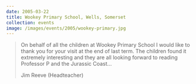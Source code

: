 ```yaml
---
date: 2005-03-22
title: Wookey Primary School, Wells, Somerset
collection: events
image: /images/events/2005/wookey-primary.jpg
---
```


> On behalf of all the children at Wookey Primary School I would like to thank you for your visit at the end of last term. The children found it extremely interesting and they are all looking forward to reading Professor P and the Jurassic Coast...
> 
> <footer>Jim Reeve (Headteacher)</footer>
